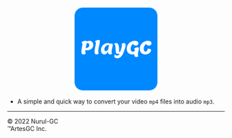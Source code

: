<div align="center">

![pgc-icon](pgc-gui/favicon/favicon-192x192.png)

</div>

- A simple and quick way to convert your video `mp4` files into audio `mp3`.

---

&copy; 2022 Nurul-GC \
&trade;ArtesGC Inc.
